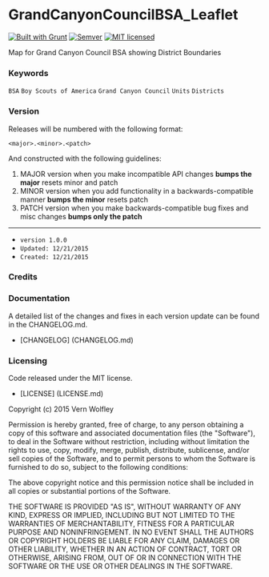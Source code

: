 GrandCanyonCouncilBSA_Leaflet
===============================

[![Built with Grunt](https://cdn.gruntjs.com/builtwith.png)](http://gruntjs.com/)
[![Semver](http://img.shields.io/SemVer/2.0.0.png)](http://semver.org/spec/v4.4.7.html)
[![MIT licensed](https://img.shields.io/badge/license-MIT-blue.svg)](https://opensource.org/licenses/MIT)

Map for Grand Canyon Council BSA showing District Boundaries

### Keywords

`BSA` `Boy Scouts of America` `Grand Canyon Council` `Units` `Districts`

### Version

Releases will be numbered with the following format:

`<major>.<minor>.<patch>`

And constructed with the following guidelines:

1. MAJOR version when you make incompatible API changes **bumps the major** resets minor and patch
2. MINOR version when you add functionality in a backwards-compatible manner **bumps the minor** resets patch
3. PATCH version when you make backwards-compatible bug fixes and misc changes **bumps only the patch**

***************************************************************************************************************

* `version 1.0.0`
* `Updated: 12/21/2015`
* `Created: 12/21/2015`

### Credits

### Documentation

A detailed list of the changes and fixes in each version update can be found in the CHANGELOG.md.

- [CHANGELOG] (CHANGELOG.md)

### Licensing

Code released under the MIT license.

- [LICENSE] (LICENSE.md)

Copyright (c) 2015 Vern Wolfley

Permission is hereby granted, free of charge, to any person obtaining a copy of this software and associated documentation files (the "Software"), to deal in the Software without restriction, including without limitation the rights to use, copy, modify, merge, publish, distribute, sublicense, and/or sell copies of the Software, and to permit persons to whom the Software is furnished to do so, subject to the following conditions:

The above copyright notice and this permission notice shall be included in all copies or substantial portions of the Software.

THE SOFTWARE IS PROVIDED "AS IS", WITHOUT WARRANTY OF ANY KIND, EXPRESS OR IMPLIED, INCLUDING BUT NOT LIMITED TO THE WARRANTIES OF MERCHANTABILITY, FITNESS FOR A PARTICULAR PURPOSE AND NONINFRINGEMENT. IN NO EVENT SHALL THE AUTHORS OR COPYRIGHT HOLDERS BE LIABLE FOR ANY CLAIM, DAMAGES OR OTHER LIABILITY, WHETHER IN AN ACTION OF CONTRACT, TORT OR OTHERWISE, ARISING FROM, OUT OF OR IN CONNECTION WITH THE SOFTWARE OR THE USE OR OTHER DEALINGS IN THE SOFTWARE.
